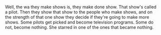 Well, the wa they make shows is, they make done show. That show's called a pilot. Then they show that show to the people who make shows, and on the strength of that one show they decide if they're going to make more shows. Some pilots get picked and become television programs. Some do not, become nothing. She starred in one of the ones that became nothing.
